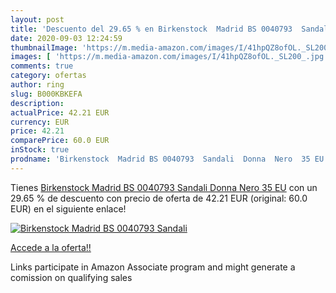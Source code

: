 ```yaml
---
layout: post
title: 'Descuento del 29.65 % en Birkenstock  Madrid BS 0040793  Sandali '
date: 2020-09-03 12:24:59
thumbnailImage: 'https://m.media-amazon.com/images/I/41hpQZ8ofOL._SL200_.jpg'
images: [ 'https://m.media-amazon.com/images/I/41hpQZ8ofOL._SL200_.jpg' ]
comments: true
category: ofertas
author: ring
slug: B000KBKEFA
description:
actualPrice: 42.21 EUR
currency: EUR
price: 42.21
comparePrice: 60.0 EUR
inStock: true
prodname: 'Birkenstock  Madrid BS 0040793  Sandali  Donna  Nero  35 EU'
---
```


Tienes [Birkenstock  Madrid BS 0040793  Sandali  Donna  Nero  35 EU](https://www.amazon.it/dp/B000KBKEFA/?tag=tolees00-21) con un 29.65 % de descuento con precio de oferta de 42.21 EUR (original: 60.0 EUR) en el siguiente enlace!

[![Birkenstock  Madrid BS 0040793  Sandali ](https://m.media-amazon.com/images/I/41hpQZ8ofOL._SL200_.jpg)](https://www.amazon.it/dp/B000KBKEFA/?tag=tolees00-21)

[Accede a la oferta!!](https://www.amazon.it/dp/B000KBKEFA/?tag=tolees00-21)

Links participate in Amazon Associate program and might generate a comission on qualifying sales


